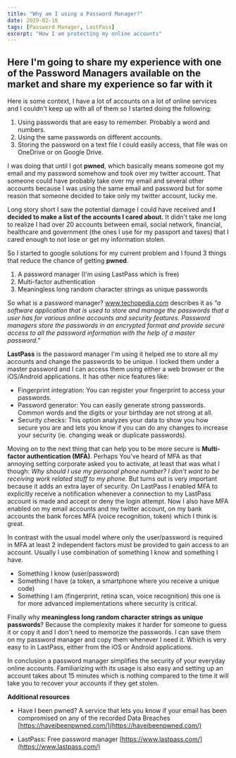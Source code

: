 ```yaml
---
title: "Why am I using a Password Manager?"
date: 2019-02-18
tags: [Password Manager, LastPass]
excerpt: "How I am protecting my online accounts"
---
```


## Here I'm going to share my experience with one of the Password Managers available on the market and share my experience so far with it
Here is some context, I have a lot of accounts on a lot of online services and I couldn't keep up with all of them so I started doing the following:

1. Using passwords that are easy to remember. Probably a word and numbers.
2. Using the same passwords on different accounts.
3. Storing the password on a text file I could easily access, that file was on OneDrive or on Google Drive.

I was doing that until I got **pwned**, which basically means someone got my email and my password somehow and took over my twitter account. That someone could have probably take over my email and several other accounts because I was using the same email and password but for some reason that someone decided to take only my twitter account, lucky me.

Long story short I saw the potential damage I could have received and **I decided to make a list of the accounts I cared about.** It didn't take me long to realize I had over 20 accounts between email, social network, financial, healthcare and government (the ones I use for my passport and taxes) that I cared enough to not lose or get my information stolen.

So I started to google solutions for my current problem and I found 3 things that reduce the chance of getting **pwned**.
1. A password manager (I'm using LastPass which is free)
2. Multi-factor authentication
3. Meaningless long random character strings as unique passwords

So what is a password manager?
www.techopedia.com describes it as *"a software application that is used to store and manage the passwords that a user has for various online accounts and security features. Password managers store the passwords in an encrypted format and provide secure access to all the password information with the help of a master password."*

**LastPass** is the password manager I'm using it helped me to store all my accounts and change the passwords to be unique. I locked them under a master password and I can access them using either a web browser or the iOS/Android applications. It has other nice features like:

* Fingerprint integration: You can register your fingerprint to access your passwords.
* Password generator: You can easily generate strong passwords. Common words and the digits or your birthday are not strong at all.
* Security checks: This option analyzes your data to show you how secure you are and lets you know if you can do any changes to increase your security (ie. changing weak or duplicate passwords).

Moving on to the next thing that can help you to be more secure is **Multi-factor authentication (MFA)**. Perhaps You've heard of MFA as that annoying setting corporate asked you to activate, at least that was what I though: *Why should I use my personal phone number? I don't want to be receiving work related stuff to my phone.* But turns out is very important because it adds an extra layer of security. On LastPass I enabled MFA to explicitly receive a notification whenever a connection to my LastPass account is made and accept or deny the login attempt. Now I also have MFA enabled on my email accounts and my twitter account, on my bank accounts the bank forces MFA (voice recognition, token) which I think is great.

In contrast with the usual model where only the user/password is required in MFA at least 2 independent factors must be provided to gain access to an account. Usually I use combination of something I know and something I have.

* Something I know (user/password)
* Something I have (a token, a smartphone where you receive a unique code)
* Something I am (fingerprint, retina scan, voice recognition) this one is for more advanced implementations where security is critical.

Finally why **meaningless long random character strings as unique passwords**?
Because the complexity makes it harder for someone to guess it or copy it and I don't need to memorize the passwords. I can save them on my password manager and copy them whenever I need it. Which is very easy to in LastPass, either from the iOS or Android applications.

In conclusion a password manager simplifies the security of your everyday online accounts. Familiarizing with its usage is also easy and setting up an account takes about 15 minutes which is nothing compared to the time it will take you to recover your accounts if they get stolen.

**Additional resources**
- Have I been pwned? A service that lets you know if your email has been compromised on any of the recorded Data Breaches
  [https://haveibeenpwned.com/](https://haveibeenpwned.com/)

- LastPass: Free password manager
  [https://www.lastpass.com/](https://www.lastpass.com/)
